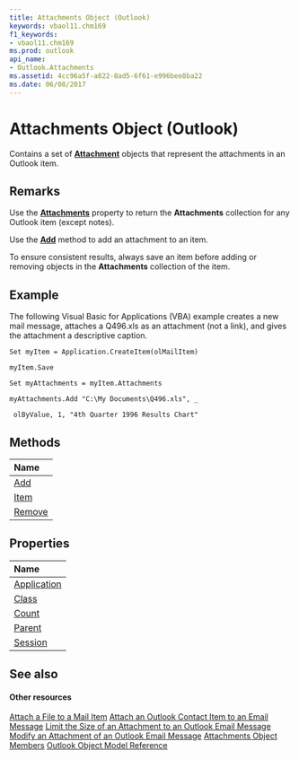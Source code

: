 ```yaml
---
title: Attachments Object (Outlook)
keywords: vbaol11.chm169
f1_keywords:
- vbaol11.chm169
ms.prod: outlook
api_name:
- Outlook.Attachments
ms.assetid: 4cc96a5f-a822-8ad5-6f61-e996bee8ba22
ms.date: 06/08/2017
---
```



# Attachments Object (Outlook)

Contains a set of **[Attachment](http://msdn.microsoft.com/library/3e11582b-ac90-0948-bc37-506570bb287b%28Office.15%29.aspx)** objects that represent the attachments in an Outlook item.


## Remarks

Use the **[Attachments](http://msdn.microsoft.com/library/2843bef3-2ace-1cc0-1f15-c3fb776c3bf9%28Office.15%29.aspx)** property to return the **Attachments** collection for any Outlook item (except notes).

Use the **[Add](http://msdn.microsoft.com/library/e11980fd-e1fc-a0c3-cdd0-0e598988d3c2%28Office.15%29.aspx)** method to add an attachment to an item.

To ensure consistent results, always save an item before adding or removing objects in the **Attachments** collection of the item.


## Example

The following Visual Basic for Applications (VBA) example creates a new mail message, attaches a Q496.xls as an attachment (not a link), and gives the attachment a descriptive caption.


```
Set myItem = Application.CreateItem(olMailItem) 
 
myItem.Save 
 
Set myAttachments = myItem.Attachments 
 
myAttachments.Add "C:\My Documents\Q496.xls", _ 
 
 olByValue, 1, "4th Quarter 1996 Results Chart"
```


## Methods



|**Name**|
|:-----|
|[Add](http://msdn.microsoft.com/library/e11980fd-e1fc-a0c3-cdd0-0e598988d3c2%28Office.15%29.aspx)|
|[Item](http://msdn.microsoft.com/library/2843bef3-2ace-1cc0-1f15-c3fb776c3bf9%28Office.15%29.aspx)|
|[Remove](http://msdn.microsoft.com/library/be49c973-b64e-84d9-1bf6-73b27a7e84f0%28Office.15%29.aspx)|

## Properties



|**Name**|
|:-----|
|[Application](http://msdn.microsoft.com/library/4ca29aab-f2dd-3625-b964-d9582cbd7fdf%28Office.15%29.aspx)|
|[Class](http://msdn.microsoft.com/library/29f722c7-7117-0827-1531-fa45d2b4b6b5%28Office.15%29.aspx)|
|[Count](http://msdn.microsoft.com/library/f25a85a0-298e-457d-b2b6-7f7ec18c6921%28Office.15%29.aspx)|
|[Parent](http://msdn.microsoft.com/library/c8f54089-14b8-b8e2-8483-53e76b12aaf4%28Office.15%29.aspx)|
|[Session](http://msdn.microsoft.com/library/af206370-3d50-84de-187d-019126958b61%28Office.15%29.aspx)|

## See also


#### Other resources


[Attach a File to a Mail Item](http://msdn.microsoft.com/library/1d94629b-e713-92cb-32de-c8910612e861%28Office.15%29.aspx)
[Attach an Outlook Contact Item to an Email Message](http://msdn.microsoft.com/library/ae5240ad-dc3e-4499-8fd0-d8c2d90aa9ba%28Office.15%29.aspx)
[Limit the Size of an Attachment to an Outlook Email Message](http://msdn.microsoft.com/library/9a240e17-f715-482c-9a8b-c6be1144e15a%28Office.15%29.aspx)
[Modify an Attachment of an Outlook Email Message](http://msdn.microsoft.com/library/f5dac09a-272b-49d6-bf1e-82c3981260ed%28Office.15%29.aspx)
[Attachments Object Members](http://msdn.microsoft.com/library/cfdc1209-1b17-9b6c-122c-c07122d3aae1%28Office.15%29.aspx)
[Outlook Object Model Reference](http://msdn.microsoft.com/library/73221b13-d8d8-99b8-3394-b95dbbfd5ddc%28Office.15%29.aspx)
